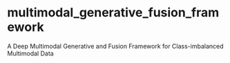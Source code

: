 # multimodal_generative_fusion_framework
A Deep Multimodal Generative  and Fusion Framework for Class-imbalanced Multimodal Data
